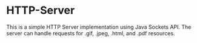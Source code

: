 # HTTP-Server
This is a simple HTTP Server implementation using Java Sockets API. The server can handle requests for .gif, .jpeg, .html, and .pdf resources.
